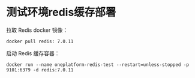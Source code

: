 # 测试环境redis缓存部署

拉取 Redis docker 镜像：

```shell
docker pull redis: 7.0.11
```

启动 Redis 缓存容器：

```shell
docker run --name oneplatform-redis-test --restart=unless-stopped -p 9101:6379 -d redis:7.0.11
```

